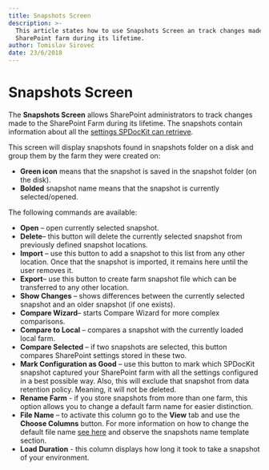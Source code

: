 ```yaml
---
title: Snapshots Screen
description: >-
  This article states how to use Snapshots Screen an track changes made to your
  SharePoint farm during its lifetime.
author: Tomislav Sirovec
date: 23/6/2018
---
```


# Snapshots Screen

The **Snapshots Screen** allows SharePoint administrators to track changes made to the SharePoint Farm during its lifetime. The snapshots contain information about all the [settings SPDocKit can retrieve](https://github.com/SysKitTeam/docs-spconsultant/tree/59b0674af78e7a19f4bfa116146289e9139a86da/get-to-know-spdockit/s../how-to/create-snapshot.md).

This screen will display snapshots found in snapshots folder on a disk and group them by the farm they were created on:

* **Green icon** means that the snapshot is saved in the snapshot folder \(on the disk\).
* **Bolded** snapshot name means that the snapshot is currently selected/opened. 

The following commands are available:

* **Open** – open currently selected snapshot.
* **Delete**– this button will delete the currently selected snapshot from previously defined snapshot locations.
* **Import** – use this button to add a snapshot to this list from any other location. Once that the snapshot is imported, it remains here until the user removes it.
* **Export**– use this button to create farm snapshot file which can be transferred to any other location. 
* **Show Changes** – shows differences between the currently selected snapshot and an older snapshot \(if one exists\).
* **Compare Wizard**– starts Compare Wizard for more complex comparisons.
* **Compare to Local** – compares a snapshot with the currently loaded local farm.
* **Compare Selected**  – if two snapshots are selected, this button compares SharePoint settings stored in these two.
* **Mark Configuration as Good** – use this button to mark which SPDocKit snapshot captured your SharePoint farm with all the settings configured in a best possible way. Also, this will exclude that snapshot from data retention policy. Meaning, it will not be deleted.
* **Rename Farm** - if you store snapshots from more than one farm, this option allows you to change a default farm name for easier distinction. 
* **File Name** – to activate this column go to the **View** tab and use the **Choose Columns** button. For more information on how to change the default file name [see here](https://github.com/SysKitTeam/docs-spconsultant/tree/59b0674af78e7a19f4bfa116146289e9139a86da/get-to-know-spdockit/backstage-screen/options-wizard/README.md#snapshot-options.md) and observe the snapshots name template section.
* **Load Duration** - this column displays how long it took to take a snapshot of your environment.

